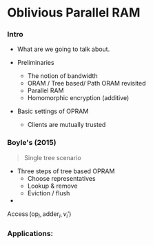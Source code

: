 # Oblivious Parallel RAM

### Intro

- What are we going to talk about.
- Preliminaries
  - The notion of bandwidth
  - ORAM / Tree based/ Path ORAM revisited
  - Parallel RAM
  - Homomorphic encryption (additive)
  
- Basic settings of OPRAM

  - Clients are mutually trusted

### Boyle's (2015)

> Single tree scenario

- Three steps of tree based OPRAM
  - Choose representatives
  - Lookup & remove 
  - Eviction / flush
- 

$\operatorname{Access}(\operatorname{op}_i, \operatorname{adder}_i, v_i' )$























### Applications: 

